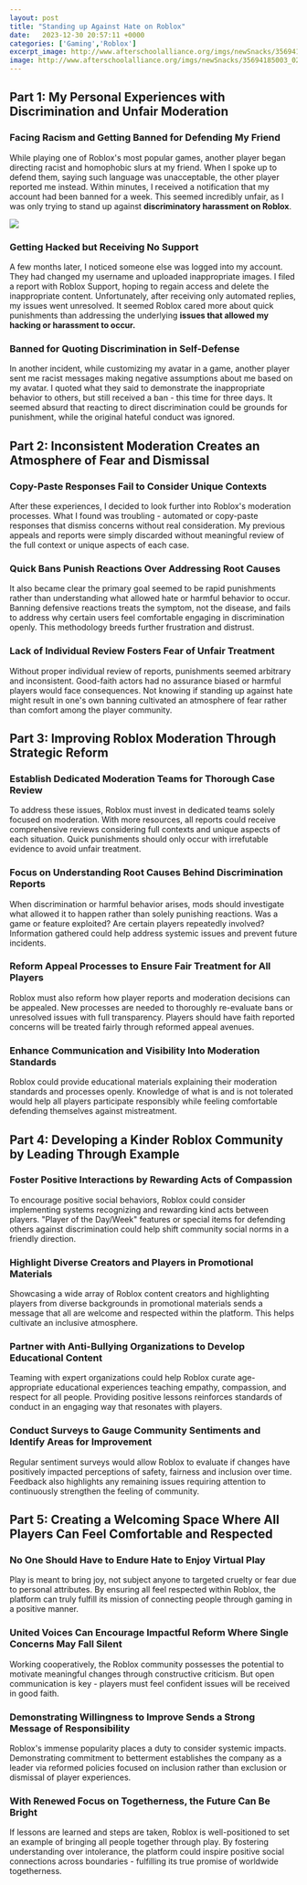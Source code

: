 ```yaml
---
layout: post
title: "Standing up Against Hate on Roblox"
date:   2023-12-30 20:57:11 +0000
categories: ['Gaming','Roblox']
excerpt_image: http://www.afterschoolalliance.org/imgs/newSnacks/35694185003_02193c7a1c_o.jpg
image: http://www.afterschoolalliance.org/imgs/newSnacks/35694185003_02193c7a1c_o.jpg
---
```


## Part 1: My Personal Experiences with Discrimination and Unfair Moderation
### Facing Racism and Getting Banned for Defending My Friend
While playing one of Roblox's most popular games, another player began directing racist and homophobic slurs at my friend. When I spoke up to defend them, saying such language was unacceptable, the other player reported me instead. Within minutes, I received a notification that my account had been banned for a week. This seemed incredibly unfair, as I was only trying to stand up against **discriminatory harassment on Roblox**.

![](http://www.afterschoolalliance.org/imgs/newSnacks/35694185003_02193c7a1c_o.jpg)
### Getting Hacked but Receiving No Support 
A few months later, I noticed someone else was logged into my account. They had changed my username and uploaded inappropriate images. I filed a report with Roblox Support, hoping to regain access and delete the inappropriate content. Unfortunately, after receiving only automated replies, my issues went unresolved. It seemed Roblox cared more about quick punishments than addressing the underlying **issues that allowed my hacking or harassment to occur.**
### Banned for Quoting Discrimination in Self-Defense
In another incident, while customizing my avatar in a game, another player sent me racist messages making negative assumptions about me based on my avatar. I quoted what they said to demonstrate the inappropriate behavior to others, but still received a ban - this time for three days. It seemed absurd that reacting to direct discrimination could be grounds for punishment, while the original hateful conduct was ignored.
## Part 2: Inconsistent Moderation Creates an Atmosphere of Fear and Dismissal  
### Copy-Paste Responses Fail to Consider Unique Contexts
After these experiences, I decided to look further into Roblox's moderation processes. What I found was troubling - automated or copy-paste responses that dismiss concerns without real consideration. My previous appeals and reports were simply discarded without meaningful review of the full context or unique aspects of each case.
### Quick Bans Punish Reactions Over Addressing Root Causes
It also became clear the primary goal seemed to be rapid punishments rather than understanding what allowed hate or harmful behavior to occur. Banning defensive reactions treats the symptom, not the disease, and fails to address why certain users feel comfortable engaging in discrimination openly. This methodology breeds further frustration and distrust.
### Lack of Individual Review Fosters Fear of Unfair Treatment  
Without proper individual review of reports, punishments seemed arbitrary and inconsistent. Good-faith actors had no assurance biased or harmful players would face consequences. Not knowing if standing up against hate might result in one's own banning cultivated an atmosphere of fear rather than comfort among the player community.
## Part 3: Improving Roblox Moderation Through Strategic Reform
### Establish Dedicated Moderation Teams for Thorough Case Review
To address these issues, Roblox must invest in dedicated teams solely focused on moderation. With more resources, all reports could receive comprehensive reviews considering full contexts and unique aspects of each situation. Quick punishments should only occur with irrefutable evidence to avoid unfair treatment. 
### Focus on Understanding Root Causes Behind Discrimination Reports  
When discrimination or harmful behavior arises, mods should investigate what allowed it to happen rather than solely punishing reactions. Was a game or feature exploited? Are certain players repeatedly involved? Information gathered could help address systemic issues and prevent future incidents.
### Reform Appeal Processes to Ensure Fair Treatment for All Players
Roblox must also reform how player reports and moderation decisions can be appealed. New processes are needed to thoroughly re-evaluate bans or unresolved issues with full transparency. Players should have faith reported concerns will be treated fairly through reformed appeal avenues.
### Enhance Communication and Visibility Into Moderation Standards
Roblox could provide educational materials explaining their moderation standards and processes openly. Knowledge of what is and is not tolerated would help all players participate responsibly while feeling comfortable defending themselves against mistreatment.
## Part 4: Developing a Kinder Roblox Community by Leading Through Example   
### Foster Positive Interactions by Rewarding Acts of Compassion
To encourage positive social behaviors, Roblox could consider implementing systems recognizing and rewarding kind acts between players. "Player of the Day/Week" features or special items for defending others against discrimination could help shift community social norms in a friendly direction.
### Highlight Diverse Creators and Players in Promotional Materials
Showcasing a wide array of Roblox content creators and highlighting players from diverse backgrounds in promotional materials sends a message that all are welcome and respected within the platform. This helps cultivate an inclusive atmosphere.
### Partner with Anti-Bullying Organizations to Develop Educational Content  
Teaming with expert organizations could help Roblox curate age-appropriate educational experiences teaching empathy, compassion, and respect for all people. Providing positive lessons reinforces standards of conduct in an engaging way that resonates with players.
### Conduct Surveys to Gauge Community Sentiments and Identify Areas for Improvement
Regular sentiment surveys would allow Roblox to evaluate if changes have positively impacted perceptions of safety, fairness and inclusion over time. Feedback also highlights any remaining issues requiring attention to continuously strengthen the feeling of community.
## Part 5: Creating a Welcoming Space Where All Players Can Feel Comfortable and Respected
### No One Should Have to Endure Hate to Enjoy Virtual Play 
Play is meant to bring joy, not subject anyone to targeted cruelty or fear due to personal attributes. By ensuring all feel respected within Roblox, the platform can truly fulfill its mission of connecting people through gaming in a positive manner. 
### United Voices Can Encourage Impactful Reform Where Single Concerns May Fall Silent
Working cooperatively, the Roblox community possesses the potential to motivate meaningful changes through constructive criticism. But open communication is key - players must feel confident issues will be received in good faith. 
### Demonstrating Willingness to Improve Sends a Strong Message of Responsibility
Roblox's immense popularity places a duty to consider systemic impacts. Demonstrating commitment to betterment establishes the company as a leader via reformed policies focused on inclusion rather than exclusion or dismissal of player experiences.
### With Renewed Focus on Togetherness, the Future Can Be Bright
If lessons are learned and steps are taken, Roblox is well-positioned to set an example of bringing all people together through play. By fostering understanding over intolerance, the platform could inspire positive social connections across boundaries - fulfilling its true promise of worldwide togetherness.